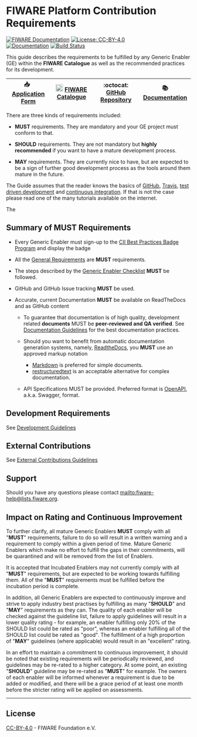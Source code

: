 # FIWARE Platform Contribution Requirements

[![FIWARE Documentation](https://nexus.lab.fiware.org/repository/raw/public/badges/chapters/documentation.svg)](https://fiware-requirements.readthedocs.io)
[![License: CC-BY-4.0](https://img.shields.io/github/license/fiware/developmentGuidelines.svg)](https://creativecommons.org/licenses/by/4.0/)
<br>
[![Documentation](https://img.shields.io/readthedocs/fiware-requirements.svg)](https://fiware-requirements.readthedocs.io)
[![Build Status](https://img.shields.io/travis/FIWARE/contribution-requirements.svg)](https://travis-ci.org/FIWARE/contribution-requirements)

This guide describes the requirements to be fulfilled by any Generic Enabler (GE) within the **FIWARE Catalogue** as
well as the recommended practices for its development.

| :inbox_tray: &nbsp; [Application Form](https://docs.google.com/forms/d/e/1FAIpQLSdp_QkAG8p5XJK-WDB1xPNY9e4VCvNEJyxwugBvMI6uSPe3fA/viewform?c=0&w=1) | <img src="https://www.fiware.org/wp-content/uploads/2017/11/favicon-1.png" height="20px" width="20px"/> [FIWARE Catalogue](https://www.fiware.org/developers/catalogue/) | :octocat: [GitHub Repository](https://github.com/FIWARE/catalogue) | :books: [Documentation](https://fiware-requirements.readthedocs.io) |
| --------------------------------------------------------------------------------------------------------------------------------------------------- | ------------------------------------------------------------------------------------------------------------------------------------------------------------------------ | ------------------------------------------------------------------ | ------------------------------------------------------------------- |


There are three kinds of requirements included:

-   **MUST** requirements. They are mandatory and your GE project must conform to that.

-   **SHOULD** requirements. They are not mandatory but **highly recommended** if you want to have a mature development
    process.

-   **MAY** requirements. They are currently nice to have, but are expected to be a sign of further good development
    process as the tools around them mature in the future.

The Guide assumes that the reader knows the basics of [GitHub](https://github.com), [Travis](https://travis-ci.org/),
[test driven development](https://en.wikipedia.org/wiki/Test-driven_development) and
[continuous integration](https://en.wikipedia.org/wiki/Continuous_integration). If that is not the case please read one
of the many tutorials available on the internet.

The

## Summary of MUST Requirements

-   Every Generic Enabler must sign-up to the
    [CII Best Practices Badge Program](https://bestpractices.coreinfrastructure.org/en/signup) and display the badge

-   All the [General Requirements](https://fiware-requirements.readthedocs.io/en/latest/GE_Requirements) are **MUST**
    requirements.

-   The steps described by the
    [Generic Enabler Checklist](https://fiware-requirements.readthedocs.io/en/latest/GE_Checklist) **MUST** be followed.

-   GitHub and GitHub Issue tracking **MUST** be used.

-   Accurate, current Documentation **MUST** be available on ReadTheDocs and as GitHub content

    -   To guarantee that documentation is of high quality, development related **documents** MUST be **peer-reviewed
        and QA verified**. See
        [Documentation Guidelines](https://fiware-requirements.readthedocs.io/en/latest/development/index.html#documentation)
        for the best documentation practices.

    -   Should you want to benefit from automatic documentation generation systems, namely,
        [ReadtheDocs](https://readthedocs.org), you **MUST** use an approved markup notation

        -   [Markdown](https://github.com/adam-p/markdown-here/wiki/Markdown-Cheatsheet) is preferred for simple
            documents.
        -   [restructuredtext](https://github.com/ralsina/rst-cheatsheet/blob/master/rst-cheatsheet.rst) is an
            acceptable alternative for complex documentation.

    -   API Specifications MUST be provided. Preferred format is
        [OpenAPI](https://github.com/OAI/OpenAPI-Specification), a.k.a. Swagger, format.

## Development Requirements

See [Development Guidelines](https://fiware-requirements.readthedocs.io/en/latest/development)

## External Contributions

See [External Contributions Guidelines](https://fiware-requirements.readthedocs.io/en/latest/external_contributions)

## Support

Should you have any questions please contact [mailto:fiware-help@lists.fiware.org](mailto:fiware-help@lists.fiware.org).

## Impact on Rating and Continuous Improvement

To further clarify, all mature Generic Enablers **MUST** comply with all "**MUST**" requirements, failure to do so will
result in a written warning and a requirement to comply within a given period of time. Mature Generic Enablers which
make no effort to fulfill the gaps in their commitments, will be quarantined and will be removed from the list of
Enablers.

It is accepted that Incubated Enablers may not currently comply with all "**MUST**" requirements, but are expected to be
working towards fulfilling them. All of the "**MUST**" requirements must be fulfilled before the incubation period is
complete.

In addition, all Generic Enablers are expected to continuously improve and strive to apply industry best practises by
fulfilling as many "**SHOULD**" and "**MAY**" requirements as they can. The quality of each enabler will be checked
against the guideline list, failure to apply guidelines will result in a lower quality rating - for example, an enabler
fulfilling only 20% of the SHOULD list could be rated as "poor", whereas an enabler fulfilling all of the SHOULD list
could be rated as "good". The fulfillment of a high proportion of "**MAY**" guidelines (where applicable) would result
in an "excellent" rating.

In an effort to maintain a commitment to continuous improvement, it should be noted that existing requirements will be
periodically reviewed, and guidelines may be re-rated to a higher category. At some point, an existing "**SHOULD**"
guideline may be re-rated as "**MUST**" for example. The owners of each enabler will be informed whenever a requirement
is due to be added or modified, and there will be a grace period of at least one month before the stricter rating will
be applied on assessments.

---

## License

[CC-BY-4.0](LICENSE) - FIWARE Foundation e.V.
